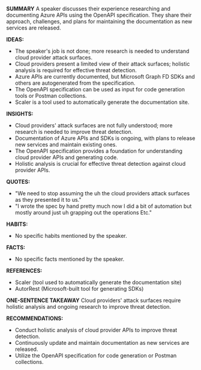 **SUMMARY**
A speaker discusses their experience researching and documenting Azure APIs using the OpenAPI specification. They share their approach, challenges, and plans for maintaining the documentation as new services are released.

**IDEAS:**
* The speaker's job is not done; more research is needed to understand cloud provider attack surfaces.
* Cloud providers present a limited view of their attack surfaces; holistic analysis is required for effective threat detection.
* Azure APIs are currently documented, but Microsoft Graph FD SDKs and others are autogenerated from the specification.
* The OpenAPI specification can be used as input for code generation tools or Postman collections.
* Scaler is a tool used to automatically generate the documentation site.

**INSIGHTS:**
* Cloud providers' attack surfaces are not fully understood; more research is needed to improve threat detection.
* Documentation of Azure APIs and SDKs is ongoing, with plans to release new services and maintain existing ones.
* The OpenAPI specification provides a foundation for understanding cloud provider APIs and generating code.
* Holistic analysis is crucial for effective threat detection against cloud provider APIs.

**QUOTES:**
* "We need to stop assuming the uh the cloud providers attack surfaces as they presented it to us."
* "I wrote the spec by hand pretty much now I did a bit of automation but mostly around just uh grapping out the operations Etc."

**HABITS:**
* No specific habits mentioned by the speaker.

**FACTS:**
* No specific facts mentioned by the speaker.

**REFERENCES:**
* Scaler (tool used to automatically generate the documentation site)
* AutorRest (Microsoft-built tool for generating SDKs)

**ONE-SENTENCE TAKEAWAY**
Cloud providers' attack surfaces require holistic analysis and ongoing research to improve threat detection.

**RECOMMENDATIONS:**
* Conduct holistic analysis of cloud provider APIs to improve threat detection.
* Continuously update and maintain documentation as new services are released.
* Utilize the OpenAPI specification for code generation or Postman collections.

